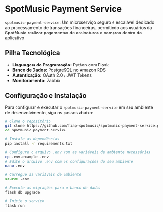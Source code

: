# SpotMusic Payment Service

`spotmusic-payment-service`: Um microserviço seguro e escalável dedicado ao processamento de transações financeiras, permitindo aos usuários da SpotMusic realizar pagamentos de assinaturas e compras dentro do aplicativo

## Pilha Tecnológica
- **Linguagem de Programação:** Python com Flask
- **Banco de Dados:** PostgreSQL no Amazon RDS
- **Autenticação:** OAuth 2.0 / JWT Tokens
- **Monitoramento:** Zabbix

## Configuração e Instalação
Para configurar e executar o `spotmusic-payment-service` em seu ambiente de desenvolvimento, siga os passos abaixo:

```bash
# Clone o repositório
git clone https://github.com/fiap-spotmusic/spotmusic-payment-service.git
cd spotmusic-payment-service

# Instale as dependências
pip install -r requirements.txt

# Configure o arquivo .env com as variáveis de ambiente necessárias
cp .env.example .env
# Edite o arquivo .env com as configurações do seu ambiente
nano .env

# Carregue as variáveis de ambiente
source .env

# Execute as migrações para o banco de dados
flask db upgrade

# Inicie o serviço
flask run
